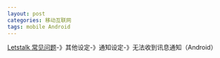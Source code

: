 ```yaml
---
layout: post
categories: 移动互联网
tags: mobile Android
---
```




[Letstalk 常见问题](https://letstalk.net/support)-》其他设定-》通知设定-》无法收到讯息通知（Android）